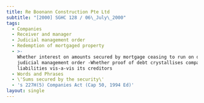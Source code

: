 ```yaml
---
title: Re Boonann Construction Pte Ltd
subtitle: "[2000] SGHC 128 / 06\_July\_2000"
tags:
  - Companies
  - Receiver and manager
  - Judicial management order
  - Redemption of mortgaged property
  - >-
    Whether interest on amounts secured by mortgage ceasing to run on date of
    judicial management order -Whether proof of debt crystallises company\'s
    liabilities vis-a-vis its creditors
  - Words and Phrases
  - \'Sums secured by the security\'
  - 's 227H(5) Companies Act (Cap 50, 1994 Ed)'
layout: single
---
```


